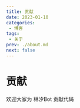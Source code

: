 ```yaml
---
title: 贡献
date: 2023-01-10
categories:
 - 博客
tags:
 - 关于
prev: ./about.md
next: false
---
```


# 贡献

欢迎大家为 林汐Bot 贡献代码
